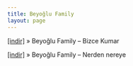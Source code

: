 ```yaml
---
title: Beyoğlu Family
layout: page
---
```


<a href="https://cloud.mail.ru/public/53b50006e416/Beyoglu%20Family%20-%20Bizce%20Kumar" target="_blank">[indir]</a>  »  Beyoğlu Family &#8211; Bizce Kumar

<a href="https://cloud.mail.ru/public/c014e7f6f9ba/Beyoglu%20Family%20-%20Nerden%20Nereye" target="_blank">[indir]</a>  »  Beyoğlu Family &#8211; Nerden nereye